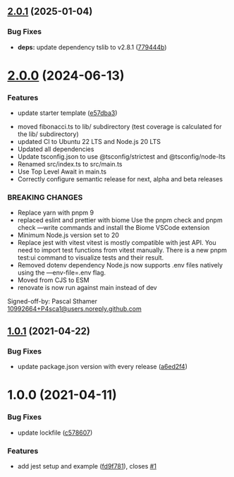 ## [2.0.1](https://github.com/IPS-Hosting/node-typescript-starter/compare/v2.0.0...v2.0.1) (2025-01-04)


### Bug Fixes

* **deps:** update dependency tslib to v2.8.1 ([779444b](https://github.com/IPS-Hosting/node-typescript-starter/commit/779444b623612dbd44138b8301c88126052e0a21))

# [2.0.0](https://github.com/IPS-Hosting/node-typescript-starter/compare/v1.0.1...v2.0.0) (2024-06-13)


### Features

* update starter template ([e57dba3](https://github.com/IPS-Hosting/node-typescript-starter/commit/e57dba37d72b32ae5476853e130f41a1ed8b5895))
- moved fibonacci.ts to lib/ subdirectory (test coverage is calculated for the lib/ subdirectory)
- updated CI to Ubuntu 22 LTS and Node.js 20 LTS
- Updated all dependencies
- Update tsconfig.json to use @tsconfig/strictest and @tsconfig/node-lts
- Renamed src/index.ts to src/main.ts
- Use Top Level Await in main.ts
- Correctly configure semantic release for next, alpha and beta releases

### BREAKING CHANGES

* Replace yarn with pnpm 9
* replaced eslint and prettier with biome
Use the pnpm check and pnpm check —write commands and install the Biome VSCode extension
* Minimum Node.js version set to 20
* Replace jest with vitest
vitest is mostly compatible with jest API. You need to import test functions from vitest manually. There is a new pnpm test:ui command to visualize tests and their result.
* Removed dotenv dependency
Node.js now supports .env files natively using the —env-file=.env flag.
* Moved from CJS to ESM
* renovate is now run against main instead of dev

Signed-off-by: Pascal Sthamer <10992664+P4sca1@users.noreply.github.com>

## [1.0.1](https://github.com/IPS-Hosting/node-typescript-starter/compare/v1.0.0...v1.0.1) (2021-04-22)


### Bug Fixes

* update package.json version with every release ([a6ed2f4](https://github.com/IPS-Hosting/node-typescript-starter/commit/a6ed2f4eaa826561b780cfd20d32872d57174104))

# 1.0.0 (2021-04-11)


### Bug Fixes

* update lockfile ([c578607](https://github.com/IPS-Hosting/node-typescript-starter/commit/c578607246654bcc41da07064402710d9d4296ad))


### Features

* add jest setup and example ([fd9f781](https://github.com/IPS-Hosting/node-typescript-starter/commit/fd9f781d2fa25a2faee5dacb8512b08da70a698a)), closes [#1](https://github.com/IPS-Hosting/node-typescript-starter/issues/1)
